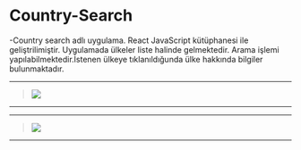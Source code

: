 # Country-Search

-Country search adlı uygulama. React JavaScript kütüphanesi ile geliştrilimiştir. Uygulamada ülkeler liste halinde gelmektedir. Arama işlemi yapılabilmektedir.İstenen ülkeye tıklanıldığunda ülke hakkında bilgiler bulunmaktadır.


---
> ![](https://imgyukle.com/i/aaNkAh)
---



---
> ![](https://imgyukle.com/i/aaNP2M)
---

